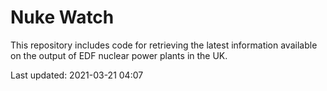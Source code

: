 # Nuke Watch

This repository includes code for retrieving the latest information available on the output of EDF nuclear power plants in the UK.

Last updated: 2021-03-21 04:07
